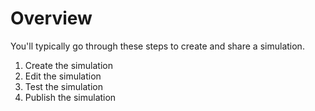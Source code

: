 # Overview

You'll typically go through these steps to create and share a simulation.

1. Create the simulation
1. Edit the simulation
1. Test the simulation
1. Publish the simulation
